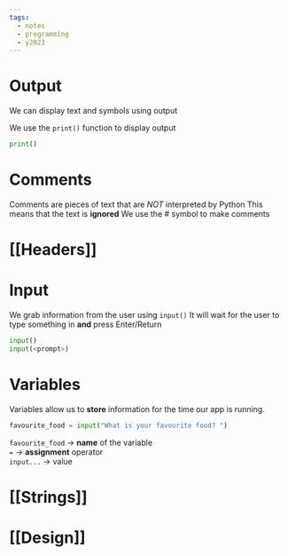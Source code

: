 ```yaml
---
tags:
  - notes
  - programming
  - y2023
---
```

# Output
We can display text and symbols using output

We use the `print()` function to display output

```python
print()
```

# Comments
Comments are pieces of text that are *NOT* interpreted by Python
This means that the text is **ignored** 
We use the # symbol to make comments

# [[Headers]]

# Input
We grab information from the user using `input()`
It will wait for the user to type something in **and** press Enter/Return

```python
input()
input(<prompt>)
```

# Variables
Variables allow us to **store** information for the time our app
is running.  

```python
favourite_food = input("What is your favourite food? ")
```

`favourite_food`  -> **name** of the variable  
`=` -> **assignment** operator  
`input...` -> value 
# [[Strings]]

# [[Design]]